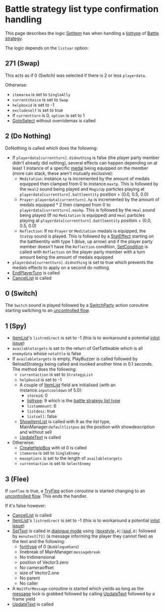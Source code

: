 # Battle strategy list type confirmation handling
This page describes the logic [SetItem](../SetItem.md) has when handling a [listtype](../../../ItemList/listtype.md) of [Battle strategy](../../../ItemList/List%20Types%20Group%20Details/Battle%20Strategy%20List%20Type.md).

The logic depends on the `listvar` option:

## 271 (Swap)
This acts as if 0 (Switch) was selected if there is 2 or less `playerdata`.

Otherwise:

- `itemarea` is set to `SingleAlly`
- `currentchoice` is set to `Swap`
- `helpboxid` is set to -1
- `excludeself` is set to true
- If `currentturn` is 0, `option` is set to 1
- [GotoSelect](../GotoSelect.md) without overridemax is called

## 2 (Do Nothing)
DoNothing is called which does the following:

- If `playerdata[currentturn].didnothing` is false (the player party member didn't already did nothing), several effects can happen depending on at least 1 instance of a specific [medal](../../../Enums%20and%20IDs/Medal.md) being equipped on the member (more can stack, these aren't mutually exclusive):
    - `Meditation`: instance.`tp` is incremented by the amount of medals equipped then clamped from 0 to instance.`maxtp`. This is followed by the `Heal2` sound being played and `MagicUp` particles playing at `playerdata[currentturn].battleentity` position + (0.0, 0.5, 0.0)
    - `Prayer`: `playerdata[currentturn].hp` is incremented by the amount of medals equipped * 2 then clamped from 0 to `playerdata[currentturn].maxhp`. This is followed by the `Heal` sound being played (If no `Meditation` is equipped) and `Heal` particles playing at `playerdata[currentturn].battleentity` position + (0.0, 0.5, 0.0)
    - `Reflection`: If no `Prayer` or `Meditation` medals is equipped, the `StatUp` sound is played. This is followed by a [StatEffect](../../Visual%20rendering/StatEffect.md) starting on the battleentity with type 1 (blue, up arrow) and if the player party member doesn't have the `Reflection` condition, [SetCondition](../../Actors%20states/Conditions%20methods/SetCondition.md) is called with `Reflection` on the player party member with a turn amount being the amount of medals equipped
- `playerdata[currentturn].didnothing` is set to true which prevents the medals effects to apply on a second do nothing
- [EndPlayerTurn](../../Battle%20flow/EndPlayerTurn.md) is called
- [CancelList](../CancelList.md) is called

## 0 (Switch)
The `Switch` sound is played followed by a [SwitchParty](../../Battle%20flow/Action%20coroutines/SwitchParty.md#switchparty) action coroutine starting switching to an [uncontrolled flow](../../Battle%20flow/Update.md#uncontrolled-flow).

## 1 (Spy)

- [ItemList](../../../ItemList/ItemList.md)'s `listredirect` is set to -1 (this is to workaround a potential [inlist issue](../../../ItemList/inlist%20issue.md))
- `availabletargets` is set to the return of GetTattleable which is all `enemydata` whose `notattle` is false
- If `availabletargets` is empty, PlayBuzzer is called followed by ReloadStrategy being called and invoked another time in 0.1 seconds. The method does the following:
    - `currentaction` is set to `StrategyList`
    - `helpboxid` is set to -1
    - A couple of [ItemList](../../../ItemList/ItemList.md) field are initialised (with an instance.`inputcooldown` of 5.0):
        - `storeid`: 0
        - [listtype](../../../ItemList/listtype.md): 9 which is the [battle strategy list type](../../../ItemList/List%20Types%20Group%20Details/Battle%20Strategy%20List%20Type.md)
        - `listammount`: 6
        - `listdesc`: true
        - `listsell`: false
    - [ShowItemList](../../../ItemList/ShowItemList.md) is called with 9 as the list type, MainManager.`defaultlistpos` as the position with showdescription and without sell
    - [UpdateText](../../Visual%20rendering/UpdateText.md) is called
- Otherwise:
    - [CreateHelpBox](../../Visual%20rendering/CreateHelpBox.md) with id 0 is called
    - `itemarea` is set to `SingleEnemy`
    - `maxoptions` is set to the length of `availabletargets`
    - `currentaction` is set to `SelectEnemy`

## 3 (Flee)
If `canflee` is true, a [TryFlee](../../Battle%20flow/Action%20coroutines/TryFlee.md) action coroutine is started changing to an [uncontrolled flow](../../Battle%20flow/Update.md#uncontrolled-flow). This ends the handler.

If it's false however:

- [CancelList](../CancelList.md) is called
- [ItemList](../../../ItemList/ItemList.md)'s `listredirect` is set to -1 (this is to workaround a potential [inlist issue](../../../ItemList/inlist%20issue.md))
- [SetText](../../../SetText/SetText.md) is called in [dialogue mode](../../../SetText/Dialogue%20mode.md) using `|`[boxstyle](../../../SetText/Individual%20commands/Boxstyle.md)`,4||`[spd](../../../SetText/Individual%20commands/Spd.md)`,0|` followed by `menutext[73]` (a message informing the player they cannot flee) as the text and the following:
    - [fonttype](../../../SetText/Notable%20states.md#fonttype) of 0 (`BubblegumSans`)
    - linebreak of MainManager.`messagebreak`
    - No tridimensional
    - position of Vector3.zero
    - No cameraoffset
    - size of Vector2.one
    - No parent
    - No caller
- A `WaitForMessage` coroutine is started which yields as long as the [message](../../../SetText/Notable%20states.md#message) lock is grabbed followed by calling [UpdateText](../../Visual%20rendering/UpdateText.md) followed by a frame yield
- [UpdateText](../../Visual%20rendering/UpdateText.md) is called
